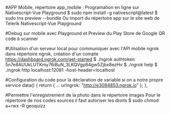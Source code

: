 #APP Mobile, répertoire app_mobile : Programation en ligne sur Nativescript-Vue Playground
$ sudo npm install -g nativescript@latest
$ sudo tns preview --bundle
Ou import du répertoire app sur le site web de Telerik Nativescript-Vue Playground

#Debug sur mobile avec Playground et Preview du Play Store de Google
QR code à scanner

#Utilsation d'un serveur local pour communiquer avec l'API mobile
ngrok dans répertoire ngrok, création d'un compte
https://dashboard.ngrok.com/get-started
$ ./ngrok authtoken 5n7e8AUUkLUTKmy76iBuN_3LKQVgp84gw5Zjbx8ezHv
$ ./ngrok help
$ ./ngrok http localhost:12081 -host-header=localhost

#Configuration du code pour la déclaration de variable si on a notre propre service
data() {
            return {
                ...
                urlngrok: "http://e3084853.ngrok.io"
            };
        },

#Permettre l'enregistrement de la photo dans le répertoire images
Pour le répertoire de nos codes sources il faut autoriser les droits
$ sudo chmod a+rwx -R geoquizz


